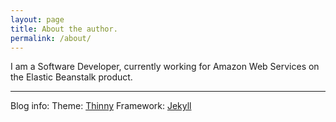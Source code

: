 ```yaml
---
layout: page
title: About the author.
permalink: /about/
---
```


I am a Software Developer, currently working for Amazon Web Services on the Elastic Beanstalk product.


----

Blog info:
Theme: [Thinny](https://github.com/camporez/Thinny)
Framework: [Jekyll](http://jekyllrb.com/)